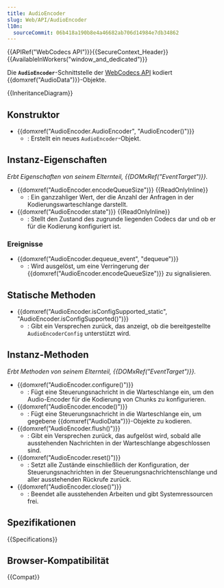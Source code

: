 ```yaml
---
title: AudioEncoder
slug: Web/API/AudioEncoder
l10n:
  sourceCommit: 06b418a190b8e4a46682ab706d14984e7db34862
---
```


{{APIRef("WebCodecs API")}}{{SecureContext_Header}}{{AvailableInWorkers("window_and_dedicated")}}

Die **`AudioEncoder`**-Schnittstelle der [WebCodecs API](/de/docs/Web/API/WebCodecs_API) kodiert {{domxref("AudioData")}}-Objekte.

{{InheritanceDiagram}}

## Konstruktor

- {{domxref("AudioEncoder.AudioEncoder", "AudioEncoder()")}}
  - : Erstellt ein neues `AudioEncoder`-Objekt.

## Instanz-Eigenschaften

_Erbt Eigenschaften von seinem Elternteil, {{DOMxRef("EventTarget")}}._

- {{domxref("AudioEncoder.encodeQueueSize")}} {{ReadOnlyInline}}
  - : Ein ganzzahliger Wert, der die Anzahl der Anfragen in der Kodierungswarteschlange darstellt.
- {{domxref("AudioEncoder.state")}} {{ReadOnlyInline}}
  - : Stellt den Zustand des zugrunde liegenden Codecs dar und ob er für die Kodierung konfiguriert ist.

### Ereignisse

- {{domxref("AudioEncoder.dequeue_event", "dequeue")}}
  - : Wird ausgelöst, um eine Verringerung der {{domxref("AudioEncoder.encodeQueueSize")}} zu signalisieren.

## Statische Methoden

- {{domxref("AudioEncoder.isConfigSupported_static", "AudioEncoder.isConfigSupported()")}}
  - : Gibt ein Versprechen zurück, das anzeigt, ob die bereitgestellte `AudioEncoderConfig` unterstützt wird.

## Instanz-Methoden

_Erbt Methoden von seinem Elternteil, {{DOMxRef("EventTarget")}}._

- {{domxref("AudioEncoder.configure()")}}
  - : Fügt eine Steuerungsnachricht in die Warteschlange ein, um den Audio-Encoder für die Kodierung von Chunks zu konfigurieren.
- {{domxref("AudioEncoder.encode()")}}
  - : Fügt eine Steuerungsnachricht in die Warteschlange ein, um gegebene {{domxref("AudioData")}}-Objekte zu kodieren.
- {{domxref("AudioEncoder.flush()")}}
  - : Gibt ein Versprechen zurück, das aufgelöst wird, sobald alle ausstehenden Nachrichten in der Warteschlange abgeschlossen sind.
- {{domxref("AudioEncoder.reset()")}}
  - : Setzt alle Zustände einschließlich der Konfiguration, der Steuerungsnachrichten in der Steuerungsnachrichtenschlange und aller ausstehenden Rückrufe zurück.
- {{domxref("AudioEncoder.close()")}}
  - : Beendet alle ausstehenden Arbeiten und gibt Systemressourcen frei.

## Spezifikationen

{{Specifications}}

## Browser-Kompatibilität

{{Compat}}
